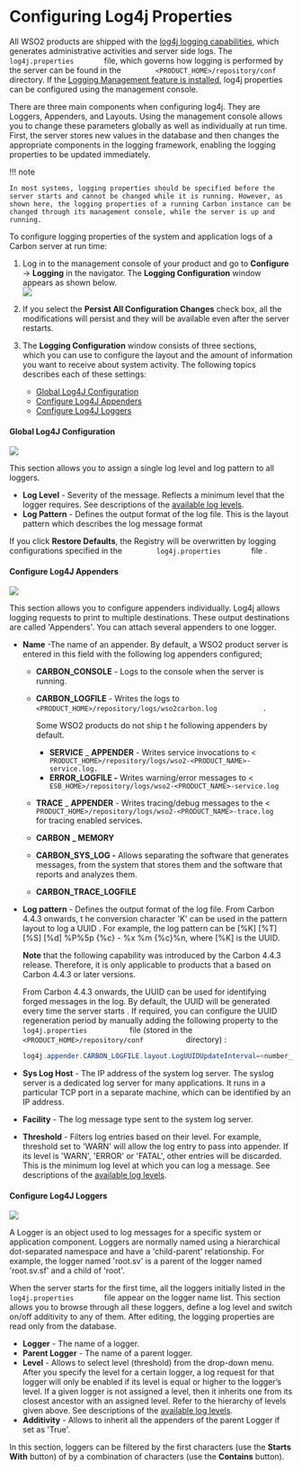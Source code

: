 # Configuring Log4j Properties

All WSO2 products are shipped with the [log4j logging
capabilities](../../administer/monitoring-logs), which generates administrative
activities and server side logs. The `         log4j.properties        `
file, which governs how logging is performed by the server can be found
in the `         <PRODUCT_HOME>/repository/conf        ` directory. If
the [Logging Management feature is installed](../../administer/monitoring-logs), log4j
properties can be configured using the management console.

There are three main components when configuring log4j. They are
Loggers, Appenders, and Layouts. Using the management console allows you
to change these parameters globally as well as individually at run time.
First, the server stores new values in the database and then changes the
appropriate components in the logging framework, enabling the logging
properties to be updated immediately.

!!! note
    
    In most systems, logging properties should be specified before the
    server starts and cannot be changed while it is running. However, as
    shown here, the logging properties of a running Carbon instance can be
    changed through its management console, while the server is up and
    running.
    

To configure logging properties of the system and application logs of a
Carbon server at run time:

1.  Log in to the management console of your product and go to
    **Configure** -\> **Logging** in the navigator. The **Logging
    Configuration** window appears as shown below.  
    ![](../../assets/img/28705820/28870019.png)
2.  If you select the **Persist All Configuration Changes** check box,
    all the modifications will persist and they will be available even
    after the server restarts.  
3.  The **Logging Configuration** window consists of three sections,
    which you can use to configure the layout and the amount of
    information you want to receive about system activity. The following
    topics describes each of these settings:  

    -   [Global Log4J
        Configuration](#ConfiguringLog4jProperties-GlobalLog4JConfiguration)
    -   [Configure Log4J
        Appenders](#ConfiguringLog4jProperties-ConfigureLog4JAppenders)
    -   [Configure Log4J
        Loggers](#ConfiguringLog4jProperties-ConfigureLog4JLoggers)

#### Global Log4J Configuration

![](../../assets/img/28705820/28870018.png)

This section allows you to assign a single log level and log pattern to
all loggers.

-   **Log Level** - Severity of the message. Reflects a minimum level
    that the logger requires. See descriptions of the [available log
    levels](../../administer/monitoring-logs-using-management-console_53125394.html#MonitoringLogs-log4j_levels).
-   **Log Pattern** - Defines the output format of the log file. This is
    the layout pattern which describes the log message format

If you click **Restore Defaults**, the Registry will be overwritten by
logging configurations specified in the
`         log4j.properties        ` file .

#### Configure Log4J Appenders

![](../../assets/img/28705820/28870017.png)

This section allows you to configure appenders individually. Log4j
allows logging requests to print to multiple destinations. These output
destinations are called 'Appenders'. You can attach several appenders to
one logger.

-   **Name** -The name of an appender. By default, a WSO2 product server
    is entered in this field with the following log appenders
    configured;
    -   **CARBON\_CONSOLE** - Logs to the console when the server is
        running.
    -   **CARBON\_LOGFILE** - Writes the logs to
        `             <PRODUCT_HOME>/repository/logs/wso2carbon.log            `
        .

        Some WSO2 products do not ship t he following appenders by
        default.

        -   **SERVICE** \_ **APPENDER** - Writes service invocations to
            \<
            `               PRODUCT_HOME>/repository/logs/wso2-<PRODUCT_NAME>-service.log.              `
        -   **ERROR\_LOGFILE -** Writes warning/error messages to \<
            `               ESB_HOME>/repository/logs/wso2-<PRODUCT_NAME>-service.log              `

    -   **TRACE** \_ **APPENDER** - Writes tracing/debug messages to the
        \<
        `             PRODUCT_HOME>/repository/logs/wso2-<PRODUCT_NAME>-trace.log            `
        for tracing enabled services.

    -   **CARBON** **\_ MEMORY**
    -   **CARBON\_SYS\_LOG -** Allows separating the software that
        generates messages, from the system that stores them and the
        software that reports and analyzes them.
    -   **CARBON\_TRACE\_LOGFILE**

<!-- -->

-   **Log pattern** - Defines the output format of the log file. From
    Carbon 4.4.3 onwards, t he conversion character 'K' can be used in
    the pattern layout to log a UUID . For example, the log pattern can
    be \[%K\] \[%T\] \[%S\] \[%d\] %P%5p {%c} - %x %m {%c}%n, where
    \[%K\] is the UUID.  

    **Note** that the following capability was introduced by the Carbon
    4.4.3 release. Therefore, it is only applicable to products that a
    based on Carbon 4.4.3 or later versions.

    From Carbon 4.4.3 onwards, the UUID can be used for identifying
    forged messages in the log. By default, the UUID will be generated
    every time the server starts . If required, you can configure the
    UUID regeneration period by manually adding the following property
    to the `            log4j.properties           ` file (stored in the
    `            <PRODUCT_HOME>/repository/conf           ` directory)
    :  

    ``` java
    log4j.appender.CARBON_LOGFILE.layout.LogUUIDUpdateInterval=<number_of_hours>
    ```

-   **Sys Log Host** - The IP address of the system log server. The
    syslog server is a dedicated log server for many applications. It
    runs in a particular TCP port in a separate machine, which can be
    identified by an IP address.  
-   **Facility** - The log message type sent to the system log server.  
-   **Threshold** - Filters log entries based on their level. For
    example, threshold set to 'WARN' will allow the log entry to pass
    into appender. If its level is 'WARN', 'ERROR' or 'FATAL', other
    entries will be discarded. This is the minimum log level at which
    you can log a message. See descriptions of the [available log
    levels](../../administer/monitoring-logs-using-management-console_53125394.html#MonitoringLogs-log4j_levels).

#### Configure Log4J Loggers

![](../../assets/img/28705820/28870022.png)

A Logger is an object used to log messages for a specific system or
application component. Loggers are normally named using a hierarchical
dot-separated namespace and have a 'child-parent' relationship. For
example, the logger named 'root.sv' is a parent of the logger named
'root.sv.sf' and a child of 'root'.

When the server starts for the first time, all the loggers initially
listed in the `         log4j.properties        ` file appear on the
logger name list. This section allows you to browse through all these
loggers, define a log level and switch on/off additivity to any of them.
After editing, the logging properties are read only from the database.

-   **Logger** - The name of a logger.
-   **Parent Logger** - The name of a parent logger.
-   **Level** - Allows to select level (threshold) from the drop-down
    menu. After you specify the level for a certain logger, a log
    request for that logger will only be enabled if its level is equal
    or higher to the logger’s level. If a given logger is not assigned a
    level, then it inherits one from its closest ancestor with an
    assigned level. Refer to the hierarchy of levels given above. See
    descriptions of the [available log
    levels](../../administer/monitoring-logs-using-management-console_53125394.html#MonitoringLogs-log4j_levels).
-   **Additivity** - Allows to inherit all the appenders of the parent
    Logger if set as 'True'.  

In this section, loggers can be filtered by the first characters (use
the **Starts With** button) of by a combination of characters (use the
**Contains** button).
